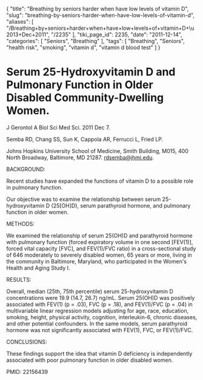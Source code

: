 {
    "title": "Breathing by seniors harder when have low levels of vitamin D",
    "slug": "breathing-by-seniors-harder-when-have-low-levels-of-vitamin-d",
    "aliases": [
        "/Breathing+by+seniors+harder+when+have+low+levels+of+vitamin+D+\u2013+Dec+2011",
        "/2235"
    ],
    "tiki_page_id": 2235,
    "date": "2011-12-14",
    "categories": [
        "Seniors",
        "Breathing"
    ],
    "tags": [
        "Breathing",
        "Seniors",
        "health risk",
        "smoking",
        "vitamin d",
        "vitamin d blood test"
    ]
}


# Serum 25-Hydroxyvitamin D and Pulmonary Function in Older Disabled Community-Dwelling Women.

J Gerontol A Biol Sci Med Sci. 2011 Dec 7. 

Semba RD, Chang SS, Sun K, Cappola AR, Ferrucci L, Fried LP.

Johns Hopkins University School of Medicine, Smith Building, M015, 400 North Broadway, Baltimore, MD 21287. rdsemba@jhmi.edu.

BACKGROUND:

Recent studies have expanded the functions of vitamin D to a possible role in pulmonary function. 

Our objective was to examine the relationship between serum 25-hydroxyvitamin D (25<span>[OH]</span>D), serum parathyroid hormone, and pulmonary function in older women.

METHODS:

We examined the relationship of serum 25(OH)D and parathyroid hormone with pulmonary function (forced expiratory volume in one second <span>[FEV(1)]</span>, forced vital capacity <span>[FVC]</span>, and FEV(1)/FVC ratio) in a cross-sectional study of 646 moderately to severely disabled women, 65 years or more, living in the community in Baltimore, Maryland, who participated in the Women's Health and Aging Study I.

RESULTS:

Overall, median (25th, 75th percentile) serum 25-hydroxyvitamin D concentrations were 19.9 (14.7, 26.7) ng/mL. Serum 25(OH)D was positively associated with FEV(1) (p = .03), FVC (p = .18), and FEV(1)/FVC (p = .04) in multivariable linear regression models adjusting for age, race, education, smoking, height, physical activity, cognition, interleukin-6, chronic diseases, and other potential confounders. In the same models, serum parathyroid hormone was not significantly associated with FEV(1), FVC, or FEV(1)/FVC.

CONCLUSIONS:

These findings support the idea that vitamin D deficiency is independently associated with poor pulmonary function in older disabled women.

PMID:     22156439